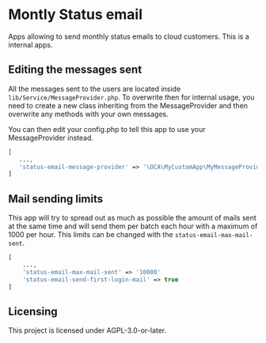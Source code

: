 # Montly Status email

Apps allowing to send monthly status emails to cloud customers. This is a internal apps.

## Editing the messages sent

All the messages sent to the users are located inside `lib/Service/MessageProvider.php`.
To overwrite then for internal usage, you need to create a new class inheriting from the
MessageProvider and then overwrite any methods with your own messages.

You can then edit your config.php to tell this app to use your MessageProvider instead.

```php
[
   ...,
   'status-email-message-provider' => '\OCA\MyCustomApp\MyMessageProvider',
]
```

## Mail sending limits

This app will try to spread out as much as possible the amount of mails sent at the same
time and will send them per batch each hour with a maximum of 1000 per hour. This limits
can be changed with the `status-email-max-mail-sent`.

```php
[
    ...,
    'status-email-max-mail-sent' => '10000'
    'status-email-send-first-login-mail' => true
]
```

## Licensing

This project is licensed under AGPL-3.0-or-later.
